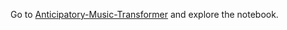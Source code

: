Go to [Anticipatory-Music-Transformer](https://colab.research.google.com/drive/1HCQDtGFwROpHRqcmZbV0byqbxDb74YGu?usp=sharing) and explore the notebook.